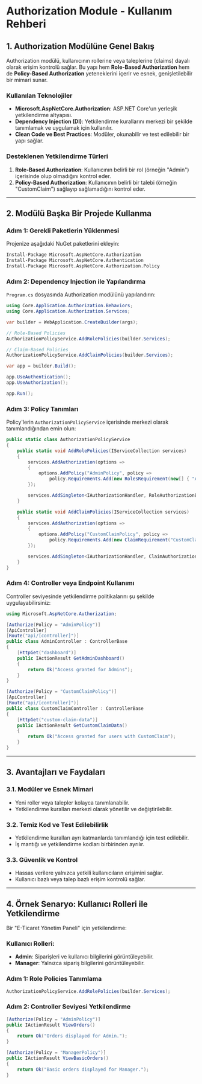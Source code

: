 ﻿# Authorization Module - Kullanım Rehberi

## **1. Authorization Modülüne Genel Bakış**

Authorization modülü, kullanıcının rollerine veya taleplerine (claims) dayalı olarak erişim kontrolü sağlar. Bu yapı hem **Role-Based Authorization** hem de **Policy-Based Authorization** yeteneklerini içerir ve esnek, genişletilebilir bir mimari sunar.

### **Kullanılan Teknolojiler**
- **Microsoft.AspNetCore.Authorization**: ASP.NET Core'un yerleşik yetkilendirme altyapısı.
- **Dependency Injection (DI)**: Yetkilendirme kurallarını merkezi bir şekilde tanımlamak ve uygulamak için kullanılır.
- **Clean Code ve Best Practices**: Modüler, okunabilir ve test edilebilir bir yapı sağlar.

### **Desteklenen Yetkilendirme Türleri**
1. **Role-Based Authorization**: Kullanıcının belirli bir rol (örneğin "Admin") içerisinde olup olmadığını kontrol eder.
2. **Policy-Based Authorization**: Kullanıcının belirli bir talebi (örneğin "CustomClaim") sağlayıp sağlamadığını kontrol eder.

---

## **2. Modülü Başka Bir Projede Kullanma**

### **Adım 1: Gerekli Paketlerin Yüklenmesi**
Projenize aşağıdaki NuGet paketlerini ekleyin:

```bash
Install-Package Microsoft.AspNetCore.Authorization
Install-Package Microsoft.AspNetCore.Authentication
Install-Package Microsoft.AspNetCore.Authorization.Policy
```

### **Adım 2: Dependency Injection ile Yapılandırma**
`Program.cs` dosyasında Authorization modülünü yapılandırın:

```csharp
using Core.Application.Authorization.Behaviors;
using Core.Application.Authorization.Services;

var builder = WebApplication.CreateBuilder(args);

// Role-Based Policies
AuthorizationPolicyService.AddRolePolicies(builder.Services);

// Claim-Based Policies
AuthorizationPolicyService.AddClaimPolicies(builder.Services);

var app = builder.Build();

app.UseAuthentication();
app.UseAuthorization();

app.Run();
```

### **Adım 3: Policy Tanımları**
Policy'lerin `AuthorizationPolicyService` içerisinde merkezi olarak tanımlandığından emin olun:

```csharp
public static class AuthorizationPolicyService
{
    public static void AddRolePolicies(IServiceCollection services)
    {
        services.AddAuthorization(options =>
        {
            options.AddPolicy("AdminPolicy", policy =>
                policy.Requirements.Add(new RolesRequirement(new[] { "Admin" })));
        });

        services.AddSingleton<IAuthorizationHandler, RoleAuthorizationBehavior>();
    }

    public static void AddClaimPolicies(IServiceCollection services)
    {
        services.AddAuthorization(options =>
        {
            options.AddPolicy("CustomClaimPolicy", policy =>
                policy.Requirements.Add(new ClaimRequirement("CustomClaim", "Allowed")));
        });

        services.AddSingleton<IAuthorizationHandler, ClaimAuthorizationBehavior>();
    }
}
```

### **Adım 4: Controller veya Endpoint Kullanımı**
Controller seviyesinde yetkilendirme politikalarını şu şekilde uygulayabilirsiniz:

```csharp
using Microsoft.AspNetCore.Authorization;

[Authorize(Policy = "AdminPolicy")]
[ApiController]
[Route("api/[controller]")]
public class AdminController : ControllerBase
{
    [HttpGet("dashboard")]
    public IActionResult GetAdminDashboard()
    {
        return Ok("Access granted for Admins");
    }
}

[Authorize(Policy = "CustomClaimPolicy")]
[ApiController]
[Route("api/[controller]")]
public class CustomClaimController : ControllerBase
{
    [HttpGet("custom-claim-data")]
    public IActionResult GetCustomClaimData()
    {
        return Ok("Access granted for users with CustomClaim");
    }
}
```

---

## **3. Avantajları ve Faydaları**

### **3.1. Modüler ve Esnek Mimari**
- Yeni roller veya talepler kolayca tanımlanabilir.
- Yetkilendirme kuralları merkezi olarak yönetilir ve değiştirilebilir.

### **3.2. Temiz Kod ve Test Edilebilirlik**
- Yetkilendirme kuralları ayrı katmanlarda tanımlandığı için test edilebilir.
- İş mantığı ve yetkilendirme kodları birbirinden ayrılır.

### **3.3. Güvenlik ve Kontrol**
- Hassas verilere yalnızca yetkili kullanıcıların erişimini sağlar.
- Kullanıcı bazlı veya talep bazlı erişim kontrolü sağlar.

---

## **4. Örnek Senaryo: Kullanıcı Rolleri ile Yetkilendirme**
Bir "E-Ticaret Yönetim Paneli" için yetkilendirme:

### Kullanıcı Rolleri:
- **Admin**: Siparişleri ve kullanıcı bilgilerini görüntüleyebilir.
- **Manager**: Yalnızca sipariş bilgilerini görüntüleyebilir.

### Adım 1: Role Policies Tanımlama
```csharp
AuthorizationPolicyService.AddRolePolicies(builder.Services);
```
### Adım 2: Controller Seviyesi Yetkilendirme
```csharp
[Authorize(Policy = "AdminPolicy")]
public IActionResult ViewOrders()
{
    return Ok("Orders displayed for Admin.");
}

[Authorize(Policy = "ManagerPolicy")]
public IActionResult ViewBasicOrders()
{
    return Ok("Basic orders displayed for Manager.");
}
```